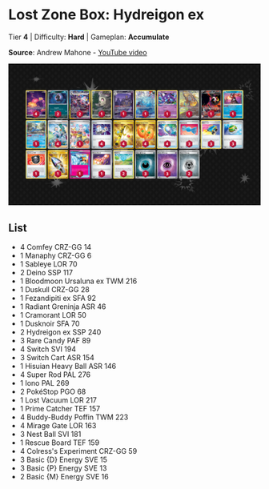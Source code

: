 # Lost Zone Box: Hydreigon ex

Tier **4** | Difficulty: **Hard** | Gameplan: **Accumulate**

**Source**: Andrew Mahone - [YouTube video](https://www.youtube.com/watch?v=4cDWdkMWTq4)

![decklist](../../!Images/Standard/14BRS-SSP/LZ%20Hydreigon.PNG)

## List
* 4 Comfey CRZ-GG 14
* 1 Manaphy CRZ-GG 6
* 1 Sableye LOR 70
* 2 Deino SSP 117
* 1 Bloodmoon Ursaluna ex TWM 216
* 1 Duskull CRZ-GG 28
* 1 Fezandipiti ex SFA 92
* 1 Radiant Greninja ASR 46
* 1 Cramorant LOR 50
* 1 Dusknoir SFA 70
* 2 Hydreigon ex SSP 240
* 3 Rare Candy PAF 89
* 4 Switch SVI 194
* 3 Switch Cart ASR 154
* 1 Hisuian Heavy Ball ASR 146
* 4 Super Rod PAL 276
* 1 Iono PAL 269
* 2 PokéStop PGO 68
* 1 Lost Vacuum LOR 217
* 1 Prime Catcher TEF 157
* 4 Buddy-Buddy Poffin TWM 223
* 4 Mirage Gate LOR 163
* 3 Nest Ball SVI 181
* 1 Rescue Board TEF 159
* 4 Colress's Experiment CRZ-GG 59
* 3 Basic {D} Energy SVE 15
* 3 Basic {P} Energy SVE 13
* 2 Basic {M} Energy SVE 16
